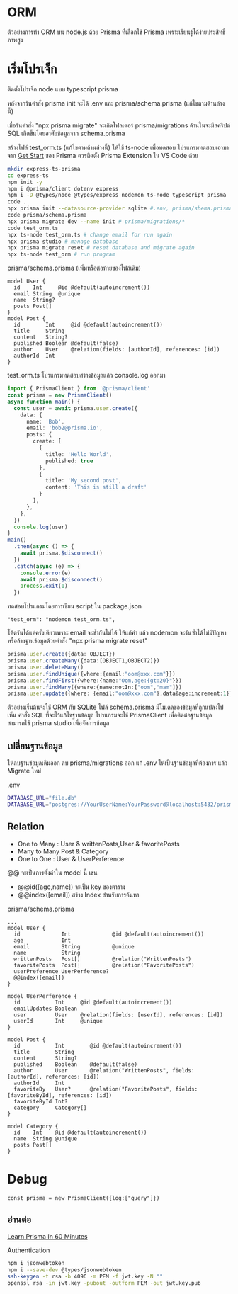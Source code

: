# ORM
ตัวอย่างการทำ ORM บน node.js ด้วย Prisma ที่เลือกใช้ Prisma เพราะเรียนรู้ได้ง่ายประสิทธิ์ภาพสูง

# เริ่มโปรเจ็ก
ติดตั้งโปรเจ็ก node แบบ typescript prisma 

หลังจากรันคำสั่ง prisma init จะได้ .env และ prisma/schema.prisma (แก้ไขตามด้านล่างนี้)

เมื่อรันคำสั่ง "npx prisma migrate" จะเกิดโฟลเดอร์ prisma/migrations ด้านในจะมีสคริปต์ SQL เกิดขึ้นโดยอาศัยข้อมูลจาก schema.prisma

สร้างไฟล์ test_orm.ts (แก้ไขตามด้านล่างนี้) ให้ใช้ ts-node เพื่อทดสอบ โปรแกรมทดสอบเอามาจาก [Get Start](https://www.prisma.io/docs/getting-started/quickstart) ของ Prisma ควรติดตั้ง Prisma Extension ใน VS Code ด้วย

```sh
mkdir express-ts-prisma
cd express-ts
npm init -y
npm i @prisma/client dotenv express
npm i -D @types/node @types/express nodemon ts-node typescript prisma
code .
npx prisma init --datasource-provider sqlite #.env, prisma/shema.prisma
code prisma/schema.prisma
npx prisma migrate dev --name init # prisma/migrations/*
code test_orm.ts
npx ts-node test_orm.ts # change email for run again
npx prisma studio # manage database
npx prisma migrate reset # reset database and migrate again
npx ts-node test_orm # run program
```

prisma/schema.prisma (เพิ่มหรือต่อท้ายของไฟล์เดิม)
```
model User {
  id    Int     @id @default(autoincrement())
  email String  @unique
  name  String?
  posts Post[]
}
model Post {
  id        Int     @id @default(autoincrement())
  title     String
  content   String?
  published Boolean @default(false)
  author    User    @relation(fields: [authorId], references: [id])
  authorId  Int
}
```
test_orm.ts โปรแกรมทดสอบสร้างข้อมูลแล้ว console.log ออกมา
```ts
import { PrismaClient } from '@prisma/client'
const prisma = new PrismaClient()
async function main() {
  const user = await prisma.user.create({
    data: {
      name: 'Bob',
      email: 'bob2@prisma.io',
      posts: {
        create: [
          {
            title: 'Hello World',
            published: true
          },
          {
            title: 'My second post',
            content: 'This is still a draft'
          }
        ],
      },
    },
  })
  console.log(user)
}
main()
  .then(async () => {
    await prisma.$disconnect()
  })
  .catch(async (e) => {
    console.error(e)
    await prisma.$disconnect()
    process.exit(1)
  })
```
ทดสอบโปรแกรมโดยการเขียน script ใน package.json 
```
"test_orm": "nodemon test_orm.ts",
```
โค้ดรันได้แค่ครั้งเดียวเพราะ email จะซ้ำกันไม่ได้ ให้แก้ค่า แล้ว nodemon จะรันซ้ำได้ไม่มีปัญหาหรือล้างฐานข้อมูลด้วยคำสั่ง "npx prisma migrate reset"

```ts
prisma.user.create({data: OBJECT})
prisma.user.createMany({data:[OBJECT1,OBJECT2]})
prisma.user.deleteMany()
prisma.user.findUnique({where:{email:"oom@xxx.com"}})
prisma.user.findFirst({where:{name:"Oom,age:{gt:20}"}})
prisma.user.findMany({where:{name:notIn:["oom","mam"]})
prisma.user.update({where: {email:"oom@xxx.com"},data{age:increment:1}})

```



ตัวอย่างเริ่มต้นจะใช้ ORM กับ SQLite ไฟล์ schema.prisma มีโมเดลของข้อมูลที่ถูกแปลงไปเห็น คำสั่ง SQL ที่จะไว้แก้ไขฐานข้อมูล โปรแกรมจะใช้ PrismaClient เพื่อติดต่อฐานข้อมูล 
สามารถใช้ prisma studio เพื่อจัดการข้อมูล

## เปลี่ยนฐานข้อมูล
ให้ลบฐานข้อมูลเดิมออก ลบ prisma/migrations ออก แก้ .env ให้เป็นฐานข้อมูลที่ต้องการ แล้ว Migrate ใหม่


.env
```sh
DATABASE_URL="file.db"
DATABASE_URL="postgres://YourUserName:YourPassword@localhost:5432/prisma"
```


## Relation 
- One to Many : User & writtenPosts,User & favoritePosts
- Many to Many Post & Category
- One to One : User & UserPerference

@@ จะเป็นการตั้งค่าใน model นี้ เช่น 
- @@id([age,name]) จะเป็น key ของตาราง
- @@index([email]) สร้าง Index สำหรับการค้นหา

prisma/schema.prisma 
```
...
model User {
  id             Int             @id @default(autoincrement())
  age            Int
  email          String          @unique
  name           String
  writtenPosts   Post[]          @relation("WrittenPosts")
  favoritePosts  Post[]          @relation("FavoritePosts")
  userPreference UserPerference?
  @@index([email])
}

model UserPerference {
  id           Int     @id @default(autoincrement())
  emailUpdates Boolean
  user         User    @relation(fields: [userId], references: [id])
  userId       Int     @unique
}

model Post {
  id           Int        @id @default(autoincrement())
  title        String
  content      String?
  published    Boolean    @default(false)
  author       User       @relation("WrittenPosts", fields: [authorId], references: [id])
  authorId     Int
  favoriteBy   User?      @relation("FavoritePosts", fields: [favoriteById], references: [id])
  favoriteById Int?
  category     Category[]
}

model Category {
  id    Int    @id @default(autoincrement())
  name  String @unique
  posts Post[]
}
```


# Debug
```
const prisma = new PrismaClient({log:["query"]})
```

## อ่านต่อ
[Learn Prisma In 60 Minutes](https://www.youtube.com/watch?v=RebA5J-rlwg)



Authentication
```sh
npm i jsonwebtoken
npm i --save-dev @types/jsonwebtoken
ssh-keygen -t rsa -b 4096 -m PEM -f jwt.key -N ""
openssl rsa -in jwt.key -pubout -outform PEM -out jwt.key.pub
```


